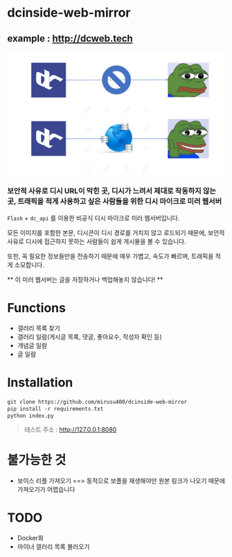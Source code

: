 # dcinside-web-mirror
## example : http://dcweb.tech
![설명](https://raw.githubusercontent.com/mirusu400/dcinside-web-mirror/main/doc/overview.png)

### 보안적 사유로 디시 URL이 막힌 곳, 디시가 느려서 제대로 작동하지 않는 곳, 트래픽을 적게 사용하고 싶은 사람들을 위한 디시 마이크로 미러 웹서버

`Flask` + `dc_api` 를 이용한 비공식 디시 마이크로 미러 웹서버입니다.

모든 이미지를 포함한 본문, 디시콘이 디시 경로를 거치지 않고 로드되기 때문에, 보안적 사유로 디시에 접근하지 못하는 사람들이 쉽게 게시물을 볼 수 있습니다.

또한, 꼭 필요한 정보들만을 전송하기 때문에 매우 가볍고, 속도가 빠르며, 트래픽을 적게 소모합니다.

** 이 미러 웹서버는 글을 저장하거나 백업해놓지 않습니다! **

# Functions
* 갤러리 목록 찾기
* 갤러리 일람(게시글 목록, 댓글, 좋아요수, 작성자 확인 등)
* 개념글 일람
* 글 일람

# Installation
```
git clone https://github.com/mirusu400/dcinside-web-mirror
pip install -r requirements.txt
python index.py
```
> 테스트 주소 : http://127.0.0.1:8080

# 불가능한 것
* 보이스 리플 가져오기 ==> 동적으로 보플을 재생해야만 원본 링크가 나오기 때문에 가져오기가 어렵습니다

# TODO
* Docker화
* 마이너 갤러리 목록 불러오기
